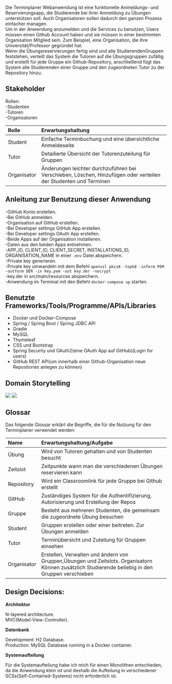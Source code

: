 Die Terminplaner Webanwendung ist eine funktionelle Anmeldungs- und
Reservierungsapp, die Studierende bei ihrer Anmeldung zu Übungen unterstützen soll. Auch
Organisatoren sollen dadurch den ganzen Prozess einfacher managen.  
Um in der Anwendung anzumelden und die Services zu benutzen, Users müssen einen
Github Account haben und sie müssen in einer bestimmten Organisation Mitglied sein.
Zum Beispiel, eine Organisation, die ihre Universität/Professor gegründet hat.  
Wenn die Übungsreservierungen fertig sind und alle StudierendenGruppen feststehen,
verteilt das System die Tutoren auf die Übungsgruppen zufällig und erstellt für jede Gruppe
ein Github-Repository, anschließend fügt das System alle Studierenden einer Gruppe und den
zugeordneten Tutor zu der Repository hinzu.

## Stakeholder

Rollen:  
-Studenten  
-Tutoren  
-Organisatoren

| Rolle       | Erwartungshaltung                                                                                                |
|:------------|:-----------------------------------------------------------------------------------------------------------------|
| Student     | Einfache Terminbuchung und eine übersichtliche Anmeldeseite                                                      |
| Tutor       | Detailierte Übersicht der Tutorenzuteilung für Gruppen                                                           |
| Organisator | Änderungen leichter durchzuführen bei Verschieben, Löschen, Hinzufügen oder verteilen der Studenten und Terminen |

## Anleitung zur Benutzung dieser Anwendung

-GitHub Konto erstellen.  
-Bei GitHub anmelden.  
-Organisation auf GitHub erstellen.  
-Bei Developer settings GitHub App erstellen.  
-Bei Developer settings OAuth App erstellen.  
-Beide Apps auf der Organisation installieren.  
-Daten aus den beiden Apps entnehmen.  
-APP_ID, CLIENT_ID, CLIENT_SECRET, INSTALLATIONS_ID, ORGANISATION_NAME in einer `.env` Datei abspeichern.  
-Private key generieren.  
-Private key umwandeln mit dem
Befehl `openssl pkcs8 -topk8 -inform PEM -outform DER -in key.pem -out key.der -nocrypt`  
-key.der in src/main/resources abspeichern.  
-Anwendung im Terminal mit den Befehl `docker-compose up` starten.

## Benutzte Frameworks/Tools/Programme/APIs/Libraries

- Docker und Docker-Compose
- Spring / Spring Boot / Spring JDBC API
- Gradle
- MySQL
- Thymeleaf
- CSS und Bootstrap
- Spring Security und OAuth2(eine OAuth App auf GitHub)(Login for users)
- GitHub REST API(um innerhalb einer Github-Organisation neue Repositories anlegen zu können)

## Domain Storytelling

![](images/Individualanmeldung.png)
![](images/Gruppenanmeldung.png)

## Glossar

Das folgende Glossar erklärt die Begriffe, die für die Nutzung für den Terminplaner verwendet werden:

| Name        | Erwartungshaltung/Aufgabe                                                                                                                         |  
|:------------|:--------------------------------------------------------------------------------------------------------------------------------------------------|  
| Übung       | Wird von Tutoren gehalten und von Studenten besucht                                                                                               |  
| Zeitslot    | Zeitpunkte wann man die  verschiedenen Übungen reservieren kann                                                                                   |  
| Repository  | Wird ein Classroomlink für jede Gruppe bei Github erstellt                                                                                        |  
| GitHub      | Zuständiges System für die Authentifizierung, Autorisierung und Erstellung der Repos                                                              |  
| Gruppe      | Besteht aus mehreren Studenten, die gemeinsam die zugeordnete Übung besuchen                                                                      |  
| Student     | Gruppen erstellen oder einer beitreten. Zur Übungen anmelden                                                                                      |  
| Tutor       | Terminübersicht und Zuteilung für Gruppen einsehen                                                                                                |  
| Organisator | Erstellen, Verwalten und ändern von Gruppen,Übungen und Zeitslots. Organisatorn Können zusätzlich Studierende beliebig in den Gruppen verschieben |

## Design Decisions:

**Architektur**

N-layered architecture.  
MVC(Model-View-Controller).

**Datenbank**

Development: H2 Database.  
Production: MySQL Database running in a Docker container.

**Systemaufteilung**

Für die Systemaufteilung habe ich mich für einen Monolithen entschieden, da die Anwendung klein ist und deshalb die
Aufteilung in verschiedener SCSs(Self-Contained-Systems) nicht erforderlich ist.
